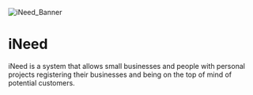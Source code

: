 ![iNeed_Banner](https://user-images.githubusercontent.com/6706036/224491945-702b7b89-90d0-4232-a9f3-899c5df297c0.png)


# iNeed
iNeed is a system that allows small businesses and people with personal projects registering their businesses and being on the top of mind of potential customers.
